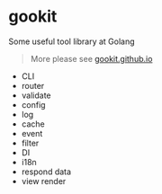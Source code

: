 # gookit

Some useful tool library at Golang

> More please see [gookit.github.io](https://gookit.github.io)

- CLI
- router
- validate
- config
- log
- cache
- event
- filter
- DI
- i18n
- respond data
- view render

